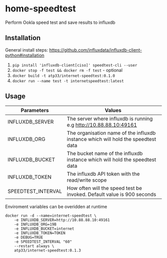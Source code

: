 # home-speedtest
Perform Ookla speed test and save results to influxdb

## Installation
General install steps: https://github.com/influxdata/influxdb-client-python#installation

1. `pip install 'influxdb-client[ciso]' speedtest-cli --user`
2. `docker stop -f test && docker rm -f test` - optional
3. `docker build -t atp33/internet-speedtest:0.1.0`
4. `docker run --name test -t internetspeedtest:latest`

## Usage

| Parameters  |  Values
|---|---
| INFLUXDB_SERVER  |   The server where influxdb is running e.g http://10.88.88.10:49161
| INFLUXDB_ORG  |   The organisation name of the influxdb instance which will hold the speedtest data
| INFLUXDB_BUCKET  |   The bucket name of the influxdb instance which will hold the speedtest data
| INFLUXDB_TOKEN  |   The influxdb API token with the read/write scope
| SPEEDTEST_INTERVAL  |   How often will the speed test be invoked.  Default value is 900 seconds

Enviroment variables can be overidden at runtime

```
docker run -d --name=internet-speedtest \
    -e INFLUXDB_SERVER=http://10.88.88.10:49161
	-e INFLUXDB_ORG=19B
	-e INFLUXDB_BUCKET=internet
	-e INFLUXDB_TOKEN=TOKEN	
	-e DEBUG=TRUE
	-e SPEEDTEST_INTERVAL "60"
    --restart always \
    atp33/internet-speedtest:0.1.3
```

